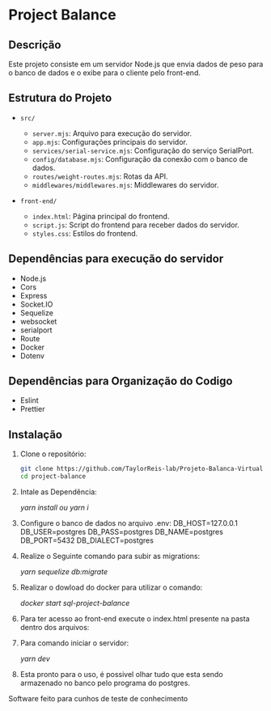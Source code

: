 # Project Balance

## Descrição

Este projeto consiste em um servidor Node.js que envia dados de peso para o banco de dados e o exibe para o cliente pelo front-end.

## Estrutura do Projeto

- `src/`
  - `server.mjs`: Arquivo para execução do servidor.
  - `app.mjs`: Configurações principais do servidor.
  - `services/serial-service.mjs`: Configuração do serviço SerialPort.
  - `config/database.mjs`: Configuração da conexão com o banco de dados.
  - `routes/weight-routes.mjs`: Rotas da API.
  - `middlewares/middlewares.mjs`: Middlewares do servidor.

- `front-end/`
  - `index.html`: Página principal do frontend.
  - `script.js`: Script do frontend para receber dados do servidor.
  - `styles.css`: Estilos do frontend.

## Dependências para execução do servidor

- Node.js
- Cors
- Express
- Socket.IO
- Sequelize
- websocket
- serialport
- Route
- Docker
- Dotenv

## Dependências para Organização do Codigo

- Eslint
- Prettier

## Instalação

1. Clone o repositório:
   ```bash
   git clone https://github.com/TaylorReis-lab/Projeto-Balanca-Virtual
   cd project-balance

2. Intale as Dependência:
   
   *yarn install ou yarn i*

4. Configure o banco de dados no arquivo .env:
    DB_HOST=127.0.0.1
    DB_USER=postgres
    DB_PASS=postgres
    DB_NAME=postgres
    DB_PORT=5432
    DB_DIALECT=postgres

5. Realize o Seguinte comando para subir as migrations:

   *yarn sequelize db:migrate*

6. Realizar o dowload do docker para utilizar o comando:

   *docker start sql-project-balance*

7. Para ter acesso ao front-end execute o index.html presente na pasta dentro dos arquivos:
8. Para comando iniciar o servidor:

   *yarn dev*

9. Esta pronto para o uso, é possivel olhar tudo que esta sendo armazenado no banco pelo programa do postgres.

Software feito para cunhos de teste de conhecimento
